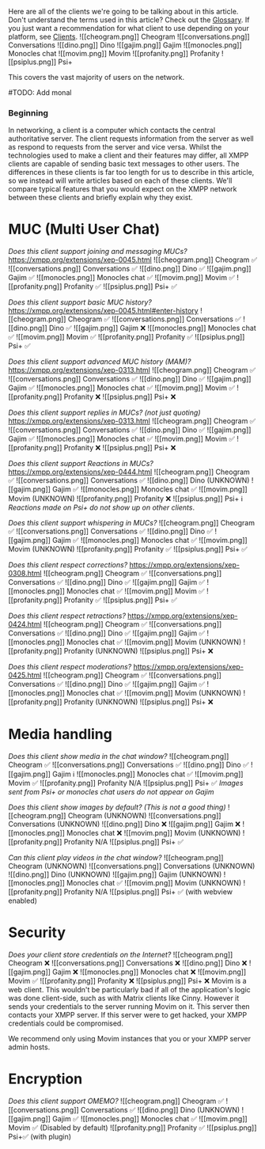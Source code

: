 Here are all of the clients we're going to be talking about in this article.
Don't understand the terms used in this article? Check out the [Glossary](/Glossary). If you just want a recommendation for what client to use depending on your platform, see [Clients](/Clients).
![[cheogram.png]] Cheogram
![[conversations.png]] Conversations
![[dino.png]] Dino
![[gajim.png]] Gajim
![[monocles.png]] Monocles chat
![[movim.png]] Movim
![[profanity.png]] Profanity
![[psiplus.png]] Psi+

This covers the vast majority of users on the network.
 
 #TODO: Add monal
### Beginning
In networking, a client is a computer which contacts the central authoritative server. The client requests information from the server as well as respond to requests from the server and vice versa. Whilst the technologies used to make a client and their features may differ, all XMPP clients are capable of sending basic text messages to other users. The differences in these clients is far too length for us to describe in this article, so we instead will write articles based on each of these clients. We'll compare typical features that you would expect on the XMPP network between these clients and briefly explain why they exist.

# MUC (Multi User Chat)
*Does this client support joining and messaging MUCs?*
https://xmpp.org/extensions/xep-0045.html
![[cheogram.png]] Cheogram ✅
![[conversations.png]] Conversations ✅
![[dino.png]] Dino ✅
![[gajim.png]] Gajim ✅
![[monocles.png]] Monocles chat ✅
![[movim.png]] Movim ✅
![[profanity.png]] Profanity ✅
![[psiplus.png]] Psi+ ✅

*Does this client support basic MUC history?*
https://xmpp.org/extensions/xep-0045.html#enter-history
![[cheogram.png]] Cheogram ✅
![[conversations.png]] Conversations ✅
![[dino.png]] Dino ✅
![[gajim.png]] Gajim ❌
![[monocles.png]] Monocles chat ✅
![[movim.png]] Movim ✅
![[profanity.png]] Profanity ✅
![[psiplus.png]] Psi+ ✅

*Does this client support advanced MUC history (MAM)?*
https://xmpp.org/extensions/xep-0313.html
![[cheogram.png]] Cheogram ✅
![[conversations.png]] Conversations ✅
![[dino.png]] Dino ✅
![[gajim.png]] Gajim ✅
![[monocles.png]] Monocles chat ✅
![[movim.png]] Movim ✅
![[profanity.png]] Profanity ❌
![[psiplus.png]] Psi+ ❌

*Does this client support replies in MUCs? (not just quoting)* 
https://xmpp.org/extensions/xep-0313.html
![[cheogram.png]] Cheogram ✅
![[conversations.png]] Conversations ✅
![[dino.png]] Dino ✅
![[gajim.png]] Gajim ✅
![[monocles.png]] Monocles chat ✅
![[movim.png]] Movim ✅
![[profanity.png]] Profanity ❌
![[psiplus.png]] Psi+ ❌

*Does this client support Reactions in MUCs?*
https://xmpp.org/extensions/xep-0444.html
![[cheogram.png]] Cheogram ✅
![[conversations.png]] Conversations ✅
![[dino.png]] Dino (UNKNOWN)
![[gajim.png]] Gajim ✅
![[monocles.png]] Monocles chat ✅
![[movim.png]] Movim (UNKNOWN)
![[profanity.png]] Profanity ❌
![[psiplus.png]] Psi+ ℹ️
*Reactions made on Psi+ do not show up on other clients*.

*Does this client support whispering in MUCs?*
![[cheogram.png]] Cheogram ✅
![[conversations.png]] Conversations ✅
![[dino.png]] Dino ✅
![[gajim.png]] Gajim ✅
![[monocles.png]] Monocles chat ✅
![[movim.png]] Movim (UNKNOWN)
![[profanity.png]] Profanity ✅
![[psiplus.png]] Psi+ ✅

*Does this client respect corrections?*
https://xmpp.org/extensions/xep-0308.html
![[cheogram.png]] Cheogram ✅
![[conversations.png]] Conversations ✅
![[dino.png]] Dino ✅
![[gajim.png]] Gajim ✅
![[monocles.png]] Monocles chat ✅
![[movim.png]] Movim ✅
![[profanity.png]] Profanity ✅
![[psiplus.png]] Psi+ ✅

*Does this client respect retractions?*
https://xmpp.org/extensions/xep-0424.html
![[cheogram.png]] Cheogram ✅
![[conversations.png]] Conversations ✅
![[dino.png]] Dino ✅
![[gajim.png]] Gajim ✅
![[monocles.png]] Monocles chat ✅
![[movim.png]] Movim (UNKNOWN)
![[profanity.png]] Profanity (UNKNOWN)
![[psiplus.png]] Psi+ ❌

*Does this client respect moderations?*
https://xmpp.org/extensions/xep-0425.html
![[cheogram.png]] Cheogram ✅
![[conversations.png]] Conversations ✅
![[dino.png]] Dino ✅
![[gajim.png]] Gajim ✅
![[monocles.png]] Monocles chat ✅
![[movim.png]] Movim (UNKNOWN)
![[profanity.png]] Profanity (UNKNOWN)
![[psiplus.png]] Psi+ ❌
# Media handling
*Does this client show media in the chat window?*
![[cheogram.png]] Cheogram ✅
![[conversations.png]] Conversations ✅
![[dino.png]] Dino ✅
![[gajim.png]] Gajim ℹ️
![[monocles.png]] Monocles chat ✅
![[movim.png]] Movim ✅
![[profanity.png]] Profanity N/A
![[psiplus.png]] Psi+ ✅
*Images sent from Psi+ or monocles chat users do not appear on Gajim*

*Does this client show images by default? (This is not a good thing)*
![[cheogram.png]] Cheogram (UNKNOWN)
![[conversations.png]] Conversations  (UNKNOWN)
![[dino.png]] Dino ❌
![[gajim.png]] Gajim ❌ 
![[monocles.png]] Monocles chat ❌
![[movim.png]] Movim  (UNKNOWN)
![[profanity.png]] Profanity N/A
![[psiplus.png]] Psi+ ✅

*Can this client play videos in the chat window?*
![[cheogram.png]] Cheogram (UNKNOWN)
![[conversations.png]] Conversations  (UNKNOWN)
![[dino.png]] Dino  (UNKNOWN)
![[gajim.png]] Gajim (UNKNOWN)
![[monocles.png]] Monocles chat ✅
![[movim.png]] Movim  (UNKNOWN)
![[profanity.png]] Profanity N/A
![[psiplus.png]] Psi+ ✅ (with webview enabled)

# Security
*Does your client store credentials on the Internet?*
![[cheogram.png]] Cheogram ❌
![[conversations.png]] Conversations ❌
![[dino.png]] Dino ❌
![[gajim.png]] Gajim ❌
![[monocles.png]] Monocles chat ❌
![[movim.png]] Movim  ✅
![[profanity.png]] Profanity ❌
![[psiplus.png]] Psi+ ❌
Movim is a web client. This wouldn't be particularly bad if all of the application's logic was done client-side, such as with Matrix clients like Cinny. However it sends your credentials to the server running Movim on it. This server then contacts your XMPP server. If this server were to get hacked, your XMPP credentials could be compromised.

We recommend only using Movim instances that you or your XMPP server admin hosts.
# Encryption
*Does this client support OMEMO?*
![[cheogram.png]] Cheogram ✅
![[conversations.png]] Conversations ✅
![[dino.png]] Dino (UNKNOWN)
![[gajim.png]] Gajim ✅
![[monocles.png]] Monocles chat ✅
![[movim.png]] Movim ✅ (Disabled by default)
![[profanity.png]] Profanity ✅
![[psiplus.png]] Psi+✅ (with plugin)
